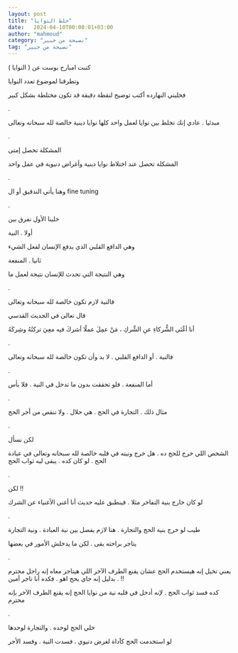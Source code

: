 ```yaml
---
layout: post
title: "خلط النوايا"
date:   2024-04-10T00:00:01+03:00
author: "mahmoud"
category: "نصيحة من خبير"
tag: "نصيحة من خبير"
---
```



كتبت امبارح بوست عن ( النوايا )

وتطرقنا لموضوع تعدد النوايا

فخليني النهارده أكتب توضيح لنقطة دقيقة قد تكون مختلطة
بشكل كبير

.

مبدئيا . عادي إنك تخلط بين نوايا لعمل واحد كلها نوايا
دينية خالصة لله سبحانه وتعالى

.

المشكلة تحصل إمتى

المشكلة تحصل عند اختلاط نوايا دينية وأغراض دنيوية في عمل
واحد

.

وهنا يأتي التدقيق أو ال fine tuning

.

خلينا الأول نفرق بين

أولا . النية

وهي الدافع القلبي الذي يدفع الإنسان لفعل الشيء

ثانيا . المنفعة

وهي النتيجة التي تحدث للإنسان نتيجة لعمل ما

.

فالنية لازم تكون خالصة لله سبحانه وتعالى

قال تعالى في الحديث القدسي

أنا أغْنَى الشُّركاءِ عنِ الشِّركِ ، مَنْ عمِلَ عملًا أشركَ فيه معِيَ
تركتُهُ وشِركَهُ

.

فالنية . أو الدافع القلبي . لا بد وأن تكون خالصة لله
سبحانه وتعالى

.

أما المنفعة . فلو تحققت بدون ما تدخل في النية . فلا
بأس

.

مثال ذلك . التجارة في الحج . هي حلال . ولا تنقص من أجر
الحج

.

لكن نسأل

الشخص اللي خرج للحج ده . هل خرج ونيته في قلبه خالصة لله
سبحانه وتعالى في عبادة الحج . لو كان كده . يبقى ليه ثواب الحج

.

لكن !!

لو كان خارج بنية التفاخر مثلا . فينطبق عليه حديث أنا
أغنى الأغنياء عن الشرك

.

طيب لو خرج بنية الحج والتجارة . هنا لازم يفصل بين نية
العبادة . ونية التجارة

يتاجر براحته بقى . لكن ما يدخلش الأمور في بعضها

.

يعني تخيل إنه هيستخدم الحج عشان يقنع الطرف الآخر اللي
هيتاجر معاه إنه راجل محترم . بدليل إنه جاي يحج اهو . فكده أنا تاجر
أمين !!

كده فسد ثواب الحج . لإنه أدخل في قلبه نية من نوايا الحج
إنه يقنع الطرف الآخر بإنه محترم

.

خلي الحج لوحده . والتجارة لوحدها

لو استخدمت الحج كآداة لغرض دنيوي . فسدت النية . وفسد
الأجر
